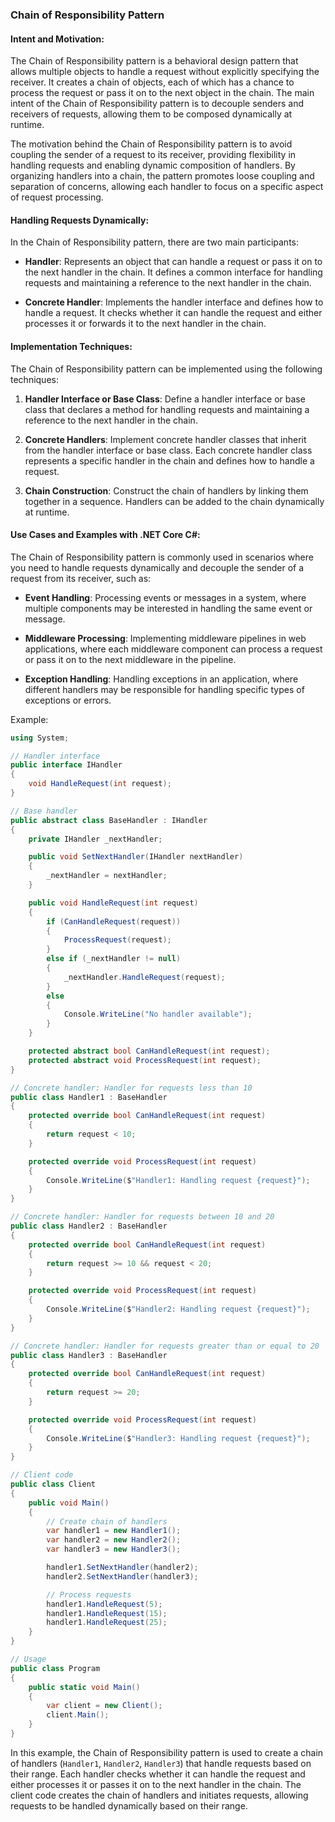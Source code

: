 ### Chain of Responsibility Pattern

#### Intent and Motivation:
The Chain of Responsibility pattern is a behavioral design pattern that allows multiple objects to handle a request without explicitly specifying the receiver. It creates a chain of objects, each of which has a chance to process the request or pass it on to the next object in the chain. The main intent of the Chain of Responsibility pattern is to decouple senders and receivers of requests, allowing them to be composed dynamically at runtime.

The motivation behind the Chain of Responsibility pattern is to avoid coupling the sender of a request to its receiver, providing flexibility in handling requests and enabling dynamic composition of handlers. By organizing handlers into a chain, the pattern promotes loose coupling and separation of concerns, allowing each handler to focus on a specific aspect of request processing.

#### Handling Requests Dynamically:
In the Chain of Responsibility pattern, there are two main participants:

- **Handler**: Represents an object that can handle a request or pass it on to the next handler in the chain. It defines a common interface for handling requests and maintaining a reference to the next handler in the chain.

- **Concrete Handler**: Implements the handler interface and defines how to handle a request. It checks whether it can handle the request and either processes it or forwards it to the next handler in the chain.

#### Implementation Techniques:
The Chain of Responsibility pattern can be implemented using the following techniques:

1. **Handler Interface or Base Class**: Define a handler interface or base class that declares a method for handling requests and maintaining a reference to the next handler in the chain.

2. **Concrete Handlers**: Implement concrete handler classes that inherit from the handler interface or base class. Each concrete handler class represents a specific handler in the chain and defines how to handle a request.

3. **Chain Construction**: Construct the chain of handlers by linking them together in a sequence. Handlers can be added to the chain dynamically at runtime.

#### Use Cases and Examples with .NET Core C#:
The Chain of Responsibility pattern is commonly used in scenarios where you need to handle requests dynamically and decouple the sender of a request from its receiver, such as:

- **Event Handling**: Processing events or messages in a system, where multiple components may be interested in handling the same event or message.
  
- **Middleware Processing**: Implementing middleware pipelines in web applications, where each middleware component can process a request or pass it on to the next middleware in the pipeline.
  
- **Exception Handling**: Handling exceptions in an application, where different handlers may be responsible for handling specific types of exceptions or errors.

Example:
```csharp
using System;

// Handler interface
public interface IHandler
{
    void HandleRequest(int request);
}

// Base handler
public abstract class BaseHandler : IHandler
{
    private IHandler _nextHandler;

    public void SetNextHandler(IHandler nextHandler)
    {
        _nextHandler = nextHandler;
    }

    public void HandleRequest(int request)
    {
        if (CanHandleRequest(request))
        {
            ProcessRequest(request);
        }
        else if (_nextHandler != null)
        {
            _nextHandler.HandleRequest(request);
        }
        else
        {
            Console.WriteLine("No handler available");
        }
    }

    protected abstract bool CanHandleRequest(int request);
    protected abstract void ProcessRequest(int request);
}

// Concrete handler: Handler for requests less than 10
public class Handler1 : BaseHandler
{
    protected override bool CanHandleRequest(int request)
    {
        return request < 10;
    }

    protected override void ProcessRequest(int request)
    {
        Console.WriteLine($"Handler1: Handling request {request}");
    }
}

// Concrete handler: Handler for requests between 10 and 20
public class Handler2 : BaseHandler
{
    protected override bool CanHandleRequest(int request)
    {
        return request >= 10 && request < 20;
    }

    protected override void ProcessRequest(int request)
    {
        Console.WriteLine($"Handler2: Handling request {request}");
    }
}

// Concrete handler: Handler for requests greater than or equal to 20
public class Handler3 : BaseHandler
{
    protected override bool CanHandleRequest(int request)
    {
        return request >= 20;
    }

    protected override void ProcessRequest(int request)
    {
        Console.WriteLine($"Handler3: Handling request {request}");
    }
}

// Client code
public class Client
{
    public void Main()
    {
        // Create chain of handlers
        var handler1 = new Handler1();
        var handler2 = new Handler2();
        var handler3 = new Handler3();

        handler1.SetNextHandler(handler2);
        handler2.SetNextHandler(handler3);

        // Process requests
        handler1.HandleRequest(5);
        handler1.HandleRequest(15);
        handler1.HandleRequest(25);
    }
}

// Usage
public class Program
{
    public static void Main()
    {
        var client = new Client();
        client.Main();
    }
}
```

In this example, the Chain of Responsibility pattern is used to create a chain of handlers (`Handler1`, `Handler2`, `Handler3`) that handle requests based on their range. Each handler checks whether it can handle the request and either processes it or passes it on to the next handler in the chain. The client code creates the chain of handlers and initiates requests, allowing requests to be handled dynamically based on their range.